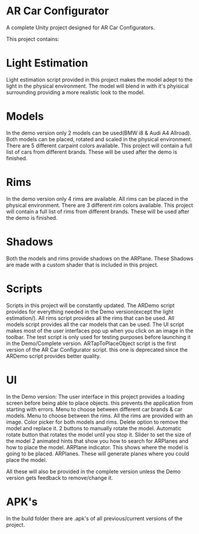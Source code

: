 # AR Car Configurator

A complete Unity project designed for AR Car Configurators.

This project contains:

# Light Estimation

Light estimation script provided in this project makes the model adept to the light in the physical environment.
The model will blend in with it's phyisical surrounding providing a more realistic look to the model.

# Models

In the demo version only 2 models can be used(BMW i8 & Audi A4 Allroad).
Both models can be placed, rotated and scaled in the physical environment.
There are 5 different carpaint colors available.
This project will contain a full list of cars from different brands. These will be used after the demo is finished.

# Rims

In the demo version only 4 rims are available.
All rims can be placed in the physical environment.
There are 3 different rim colors available.
This project will contain a full list of rims from different brands. These will be used after the demo is finished.

# Shadows

Both the models and rims provide shadows on the ARPlane.
These Shadows are made with a custom shader that is included in this project.

# Scripts

Scripts in this project will be constantly updated. The ARDemo script provides for everything needed in the Demo version(except the light estimation/).
All rims script provides all the rims that can be used.
All models script provides all the car models that can be used.
The UI script makes most of the user interfaces pop up when you click on an image in the toolbar.
The test script is only used for testing purposes before launching it in the Demo/Complete version.
ARTapToPlaceObject script is the first version of the AR Car Configurator script. this one is deprecated since the ARDemo script provides better quality.

# UI

In the Demo version:
The user interface in this project provides a loading screen before being able to place objects. this prevents the application from starting with errors.
Menu to choose between different car brands & car models.
Menu to choose between the rims. All the rims are provided with an image.
Color picker for both models and rims.
Delete option to remove the model and replace it.
2 buttons to manually rotate the model.
Automatic rotate button that rotates the model until you stop it.
Slider to set the size of the model
2 animated hints that show you how to search for ARPlanes and how to place the model.
ARPlane indicator. This shows where the model is going to be placed.
ARPlanes. These will generate planes where you could place the model.

All these will also be provided in the complete version unless the Demo version gets feedback to remove/change it.

# APK's

In the build folder there are .apk's of all previous/current versions of the project.